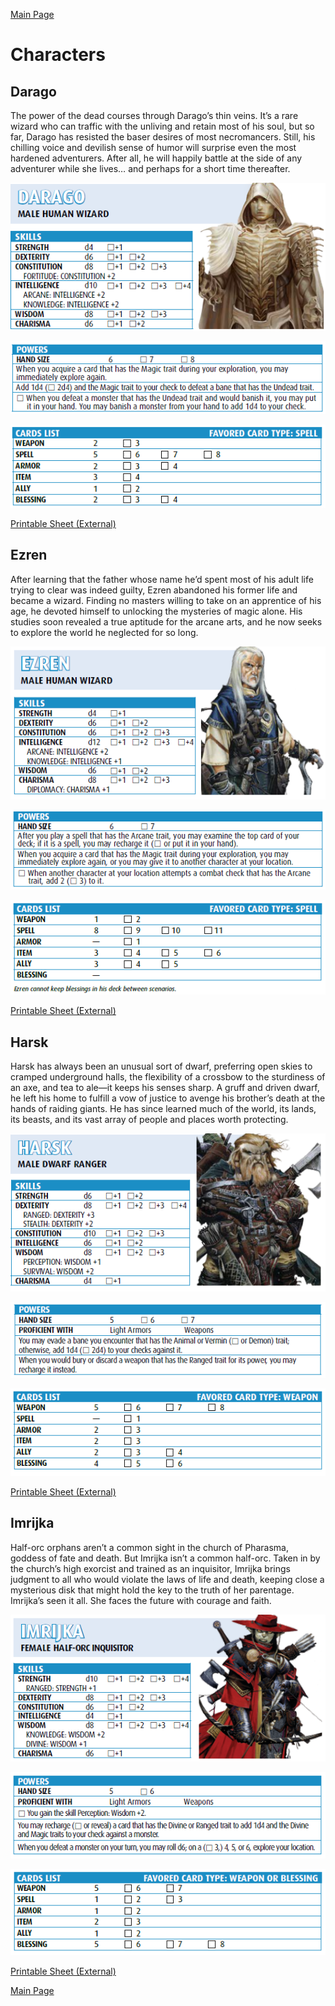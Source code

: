 [Main Page](main.md#wrath-of-the-righteous)

# Characters

## Darago

The power of the dead courses through Darago’s thin veins. It’s a rare wizard who can traffic
with the unliving and retain most of his soul, but so far, Darago has resisted the baser desires
of most necromancers. Still, his chilling voice and devilish sense of humor will surprise even
the most hardened adventurers. After all, he will happily battle at the side of any adventurer
while she lives… and perhaps for a short time thereafter.

![D1](D1.PNG)

![D2](D2.PNG)

![D3](D3.PNG)

[Printable Sheet (External)](https://drive.google.com/file/d/17asnXhsprpi6-P-a6GhqkhU_K6whwiid/view?usp=sharing)

## Ezren

After learning that the father whose name he’d spent most of his adult life trying to clear
was indeed guilty, Ezren abandoned his former life and became a wizard. Finding no masters
willing to take on an apprentice of his age, he devoted himself to unlocking the mysteries of
magic alone. His studies soon revealed a true aptitude for the arcane arts, and he now seeks to
explore the world he neglected for so long.

![E1](E1.PNG)

![E2](E2.PNG)

![E3](E3.PNG)

[Printable Sheet (External)](https://drive.google.com/file/d/1C_3AA4_zbUYh74QvuuTEy0TZX9otZpS1/view?usp=sharing)

## Harsk

Harsk has always been an unusual sort of dwarf, preferring open skies to cramped underground
halls, the flexibility of a crossbow to the sturdiness of an axe, and tea to ale—it keeps his senses
sharp. A gruff and driven dwarf, he left his home to fulfill a vow of justice to avenge his brother’s
death at the hands of raiding giants. He has since learned much of the world, its lands, its beasts,
and its vast array of people and places worth protecting.

![H1](H1.PNG)

![H2](H2.PNG)

![H3](H3.PNG)

[Printable Sheet (External)](https://drive.google.com/file/d/1EjdbCkJISLBc5EwvzBOKq44pn0hV09UR/view?usp=sharing)

## Imrijka

Half-orc orphans aren’t a common sight in the church of Pharasma, goddess of fate and death. But
Imrijka isn’t a common half-orc. Taken in by the church’s high exorcist and trained as an inquisitor,
Imrijka brings judgment to all who would violate the laws of life and death, keeping close a
mysterious disk that might hold the key to the truth of her parentage. Imrijka’s seen it all. She
faces the future with courage and faith.

![I1](I1.PNG)

![I2](I2.PNG)

![I3](I3.PNG)

[Printable Sheet (External)](https://drive.google.com/file/d/1M7yW4PQKLOa13ijyZLNwdYAVWmJeNrXM/view?usp=sharing)

[Main Page](main.md#wrath-of-the-righteous)
